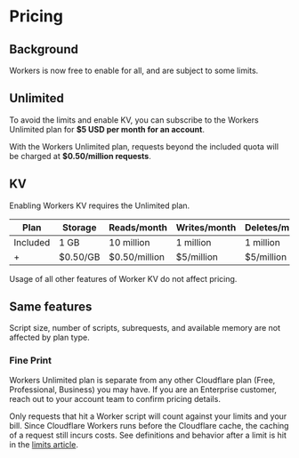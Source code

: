 
# Pricing

## Background

Workers is now free to enable for all, and are subject to some limits. 

## Unlimited 
To avoid the limits and enable KV, you can subscribe to the Workers Unlimited plan for **$5 USD per month for an account**. 

With the Workers Unlimited plan, requests beyond the included quota will be charged at **$0.50/million requests**.


## KV 

Enabling Workers KV requires the Unlimited plan.

| Plan                            | Storage      | Reads/month       | Writes/month      | Deletes/month     | Lists/month       |
|---------------------------------|--------------|-------------------|-------------------|-------------------|-------------------|
| Included                        | 1 GB         | 10 million        | 1 million         | 1 million         | 1 million         |
| + | $0.50/GB | $0.50/million | $5/million | $5/million | $5/million |


Usage of all other features of Worker KV do not affect pricing.

## Same features 

  Script size, number of scripts, subrequests, and available memory are not affected by plan type.

### Fine Print

Workers Unlimited plan is separate from any other Cloudflare plan (Free, Professional, Business) you may have. If you are an Enterprise customer, reach out to your account team to confirm pricing details.

Only requests that hit a Worker script will count against your limits and your bill. Since Cloudflare Workers runs before the Cloudflare cache, the caching of a request still incurs costs. See definitions and behavior after a limit is hit in the [limits article](/reference/platform/limits).
